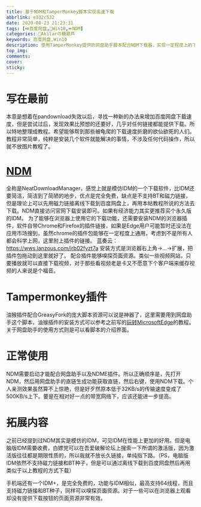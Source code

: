 ```yaml
---
title: 基于NDM和TamperMonkey脚本实现高速下载
abbrlink: e332c532
date: 2020-08-23 21:23:31
tags: [⏯️百度网盘,🍨Win10,⏩NDM]
categories: 🍡Akilarの糖葫芦
keywords: 百度网盘,Win10
description: 使用TamperMonkey提供的网盘助手脚本配合NDM下载器，实现一定程度上的下载加速，作为Pandownload失效后的代替品
top_img:
comments:
cover:
sticky:
---
```

# 写在最前
本意是想着在pandownload失效以后，寻找一种新的办法来增加百度网盘下载速度，但是尝试过后，发现效果比预想的还要好，几乎对任何链接都能提供下载。所以特地整理成教程。希望能够帮到那些被龟爬的下载速度折磨的欲仙欲死的人们。教程非常简单，纯粹是安装几个软件就能解决的事情，不涉及任何代码操作，所以就不放图片教程了。

# [NDM](http://www.neatdownloadmanager.com/index.php/en/)
全称是NeatDownloadManager，感觉上就是模仿IDM的一个下载软件，比IDM还要简洁，简洁到了简陋的地步，优点是完全免费，缺点是不支持BT和磁力链接，但是理论上可以先用磁力链接离线下载到百度网盘上，再用本帖教程所说的方法去下载。NDM直接访问官网下载安装即可。如果有经济能力其实更推荐买个永久版的IDM。
为了能够在浏览器上使用它的下载功能，还需要安装NDM的浏览器插件，软件自带Chrome和Firefox的插件链接，如果是Edge用户可能暂时还没法在应用市场搜到，虽然chrome的插件包能够在一定程度上通用，考虑到不是所有人都会科学上网，这里附上插件的链接。
蓝奏云：https://wws.lanzous.com/irb02fyzt7a
安装方式是浏览器右上角->...->扩展，把插件包拖动到这里就好了。
配合插件能够嗅探页面资源。类似一些视频网站，只要播放就可以直接下载视频，对于那些看视频老是卡又不愿意下个客户端来缓存视频的人来说是个福音。

# Tampermonkey插件
油猴插件配合GreasyFork的庞大脚本资源可以说是神器了，这里需要用到网盘助手这个脚本，油猴插件的安装方式可以参考之前写的[玩转MicrosoftEdge](https://akilar.top/posts/8c8df126.html)的教程。关于网盘助手的使用方式则是可以看脚本的介绍界面。

# 正常使用
NDM需要启动才能配合网盘助手以及NDME插件。所以正确顺序是，先打开NDM，然后用网盘助手的直链生成功能获取直链，然后右键，使用NDM下载。个人亲测效果虽然算不上惊艳，但是好歹然原本低于32KB/s的传输速度变成了500KB/s上下。要是在相对好一点的带宽网络下，应该还能进一步提高。

# 拓展内容
之前已经提到过NDM其实是模仿的IDM，可见IDM在性能上更加的好用。但是电脑版IDM需要收费，白嫖党可以在吾爱破解论坛上搜索一下所谓的激活版，因为激活版往往都是期限性质的，所以我就不放长久链接，单纯指下路。（PS，电脑版IDM依然不支持磁力链接和BT种子，但是可以通过离线下载到百度网盘然后再用类似于以上教程的方式下载）

手机端还有一个IDM+，是完全免费的，功能与IDM相似，最高支持64线程，而且支持磁力链接和BT种子，同样可以嗅探页面资源。对于一些可以在浏览器上观看却没有提供下载按钮的页面资源非常有效。
